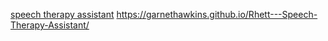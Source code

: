  <a href='https://garnethawkins.github.io/Rhett---Speech-Therapy-Assistant/'>speech therapy assistant</a>
https://garnethawkins.github.io/Rhett---Speech-Therapy-Assistant/
